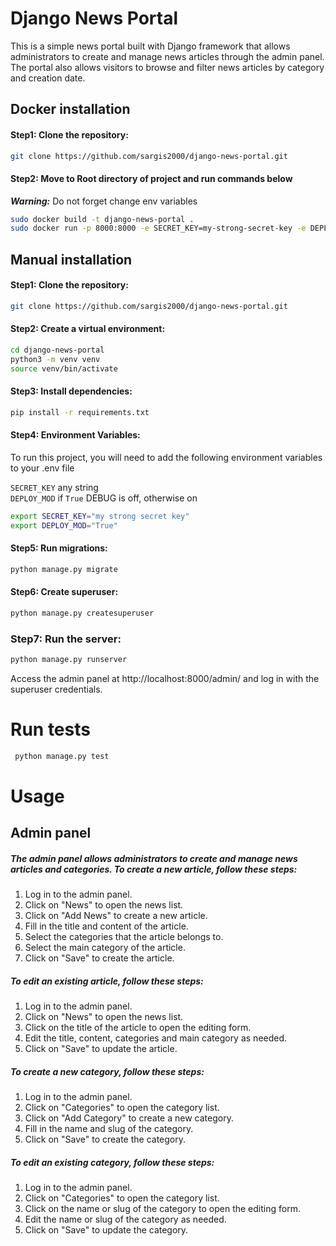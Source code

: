 # Django News Portal
This is a simple news portal built with Django framework that allows administrators to create and manage news articles
through the admin panel. The portal also allows visitors to browse and filter news articles by category and creation
date.
## Docker installation
#### Step1: Clone the repository:
```bash
git clone https://github.com/sargis2000/django-news-portal.git
```
#### Step2: Move to Root directory of project and run commands below
***Warning:***   Do not forget change env variables

```bash
sudo docker build -t django-news-portal .
sudo docker run -p 8000:8000 -e SECRET_KEY=my-strong-secret-key -e DEPLOY_MOD=True django-news-portal
```

## Manual installation
#### Step1: Clone the repository:

```bash
git clone https://github.com/sargis2000/django-news-portal.git
```
#### Step2: Create a virtual environment:
```bash
cd django-news-portal
python3 -m venv venv
source venv/bin/activate
```

#### Step3: Install dependencies:
```bash
pip install -r requirements.txt
```
#### Step4: Environment Variables:

To run this project, you will need to add the following environment variables to your .env file

`SECRET_KEY` any string \
`DEPLOY_MOD` if `True` DEBUG is off, otherwise on
```bash
export SECRET_KEY="my strong secret key"
export DEPLOY_MOD="True"
```

#### Step5: Run migrations:
```bash
python manage.py migrate
```
#### Step6: Create superuser:
```bash
python manage.py createsuperuser
```
### Step7: Run the server:
```bash
python manage.py runserver
```
Access the admin panel at http://localhost:8000/admin/ and log in with the superuser credentials.
# Run tests
```bash
 python manage.py test
 ```
# Usage
## Admin panel
##### The admin panel allows administrators to create and manage news articles and categories. To create a new article, follow these steps:

1) Log in to the admin panel.
2) Click on "News" to open the news list.
3) Click on "Add News" to create a new article.
4) Fill in the title and content of the article.
5) Select the categories that the article belongs to.
6) Select the main category of the article.
7) Click on "Save" to create the article.

##### To edit an existing article, follow these steps:

1) Log in to the admin panel.
2) Click on "News" to open the news list.
3) Click on the title of the article to open the editing form.
4) Edit the title, content, categories and main category as needed.
5) Click on "Save" to update the article.
##### To create a new category, follow these steps:

1) Log in to the admin panel.
2) Click on "Categories" to open the category list.
3) Click on "Add Category" to create a new category.
4) Fill in the name and slug  of the category.
5) Click on "Save" to create the category.
##### To edit an existing category, follow these steps:

1) Log in to the admin panel.
2) Click on "Categories" to open the category list.
3) Click on the name or slug  of the category to open the editing form.
4) Edit the name or slug of the category as needed.
5) Click on "Save" to update the category.
